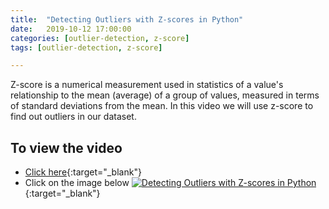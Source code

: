 ```yaml
---
title:  "Detecting Outliers with Z-scores in Python"
date:   2019-10-12 17:00:00
categories: [outlier-detection, z-score]
tags: [outlier-detection, z-score]

---
```


Z-score is a numerical measurement used in statistics of a value's relationship to the mean (average) of a group of values, measured in terms of standard deviations from the mean. In this video we will use z-score to find out outliers in our dataset.

## To view the video
* [Click here](https://youtu.be/bs2q0oFfxX4){:target="_blank"}
* Click on the image below
[![Detecting Outliers with Z-scores in Python](http://img.youtube.com/vi/bs2q0oFfxX4/0.jpg)](http://www.youtube.com/watch?v=bs2q0oFfxX4){:target="_blank"}

